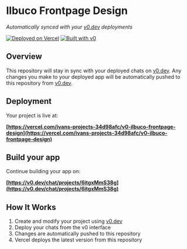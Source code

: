 # Ilbuco Frontpage Design

*Automatically synced with your [v0.dev](https://v0.dev) deployments*

[![Deployed on Vercel](https://img.shields.io/badge/Deployed%20on-Vercel-black?style=for-the-badge&logo=vercel)](https://vercel.com/ivans-projects-34d98afc/v0-ilbuco-frontpage-design)
[![Built with v0](https://img.shields.io/badge/Built%20with-v0.dev-black?style=for-the-badge)](https://v0.dev/chat/projects/6itgxMmS38g)

## Overview

This repository will stay in sync with your deployed chats on [v0.dev](https://v0.dev).
Any changes you make to your deployed app will be automatically pushed to this repository from [v0.dev](https://v0.dev).

## Deployment

Your project is live at:

**[https://vercel.com/ivans-projects-34d98afc/v0-ilbuco-frontpage-design](https://vercel.com/ivans-projects-34d98afc/v0-ilbuco-frontpage-design)**

## Build your app

Continue building your app on:

**[https://v0.dev/chat/projects/6itgxMmS38g](https://v0.dev/chat/projects/6itgxMmS38g)**

## How It Works

1. Create and modify your project using [v0.dev](https://v0.dev)
2. Deploy your chats from the v0 interface
3. Changes are automatically pushed to this repository
4. Vercel deploys the latest version from this repository
